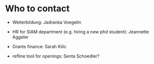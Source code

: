 # Who to contact

- Weiterbildung: Jadranka Voegelin

- HR for SIAM department (e.g. hiring a new phd student): Jeannette Aggeler

- Grants finance: Sarah Kilic

- refline tool for openings: Senta Schoedler?



